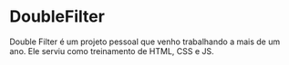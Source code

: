 # DoubleFilter

Double Filter é um projeto pessoal que venho trabalhando a mais de um ano. Ele serviu como treinamento de HTML, CSS e JS.
